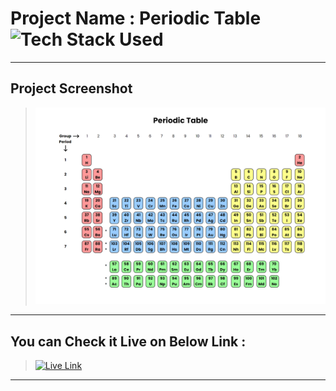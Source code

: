 # Project Name : Periodic Table ![Tech Stack Used](https://img.shields.io/badge/Technologies-HTML-blue)

---

## Project Screenshot

> ![SS](./ss.png)

---

## You can Check it Live on Below Link :

> [![Live Link](https://img.shields.io/badge/DEPLOYED-LINK-green)](https://periodic-table-tan.vercel.app/)

---
